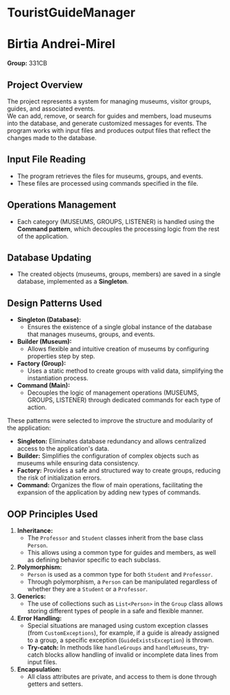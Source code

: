 # TouristGuideManager
# Birtia Andrei-Mirel  
**Group:** 331CB

## Project Overview
The project represents a system for managing museums, visitor groups, guides, and associated events.  
We can add, remove, or search for guides and members, load museums into the database, and generate customized messages for events. The program works with input files and produces output files that reflect the changes made to the database.

## Input File Reading
- The program retrieves the files for museums, groups, and events.
- These files are processed using commands specified in the file.

## Operations Management
- Each category (MUSEUMS, GROUPS, LISTENER) is handled using the **Command pattern**, which decouples the processing logic from the rest of the application.

## Database Updating
- The created objects (museums, groups, members) are saved in a single database, implemented as a **Singleton**.

## Design Patterns Used
- **Singleton (Database):**
  - Ensures the existence of a single global instance of the database that manages museums, groups, and events.
- **Builder (Museum):**
  - Allows flexible and intuitive creation of museums by configuring properties step by step.
- **Factory (Group):**
  - Uses a static method to create groups with valid data, simplifying the instantiation process.
- **Command (Main):**
  - Decouples the logic of management operations (MUSEUMS, GROUPS, LISTENER) through dedicated commands for each type of action.

These patterns were selected to improve the structure and modularity of the application:
- **Singleton:** Eliminates database redundancy and allows centralized access to the application's data.
- **Builder:** Simplifies the configuration of complex objects such as museums while ensuring data consistency.
- **Factory:** Provides a safe and structured way to create groups, reducing the risk of initialization errors.
- **Command:** Organizes the flow of main operations, facilitating the expansion of the application by adding new types of commands.

## OOP Principles Used
1. **Inheritance:**
   - The `Professor` and `Student` classes inherit from the base class `Person`.
   - This allows using a common type for guides and members, as well as defining behavior specific to each subclass.
2. **Polymorphism:**
   - `Person` is used as a common type for both `Student` and `Professor`.
   - Through polymorphism, a `Person` can be manipulated regardless of whether they are a `Student` or a `Professor`.
3. **Generics:**
   - The use of collections such as `List<Person>` in the `Group` class allows storing different types of people in a safe and flexible manner.
4. **Error Handling:**
   - Special situations are managed using custom exception classes (from `CustomExceptions`), for example, if a guide is already assigned to a group, a specific exception (`GuideExistsException`) is thrown.
   - **Try-catch:** In methods like `handleGroups` and `handleMuseums`, try-catch blocks allow handling of invalid or incomplete data lines from input files.
5. **Encapsulation:**
   - All class attributes are private, and access to them is done through getters and setters.
